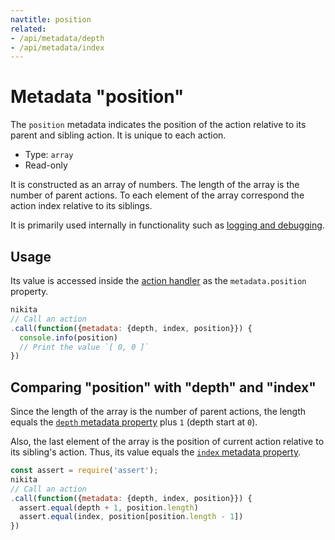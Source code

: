 ```yaml
---
navtitle: position
related:
- /api/metadata/depth
- /api/metadata/index
---
```


# Metadata "position"

The `position` metadata indicates the position of the action relative to its parent and sibling action. It is unique to each action.

* Type: `array`
* Read-only

It is constructed as an array of numbers. The length of the array is the number of parent actions. To each element of the array correspond the action index relative to its siblings.

It is primarily used internally in functionality such as [logging and debugging](/current/guide/logging_debugging).

## Usage

Its value is accessed inside the [action handler](/current/api/handler) as the `metadata.position` property.

```js
nikita
// Call an action
.call(function({metadata: {depth, index, position}}) {
  console.info(position)
  // Print the value `[ 0, 0 ]`
})
```

## Comparing "position" with "depth" and "index"

Since the length of the array is the number of parent actions, the length equals the [`depth` metadata property](/current/api/metadata/depth/) plus `1` (depth start at `0`).

Also, the last element of the array is the position of current action relative to its sibling's action. Thus, its value equals the [`index` metadata property](/current/api/metadata/index/).

```js
const assert = require('assert');
nikita
// Call an action
.call(function({metadata: {depth, index, position}}) {
  assert.equal(depth + 1, position.length)
  assert.equal(index, position[position.length - 1])
})
```
